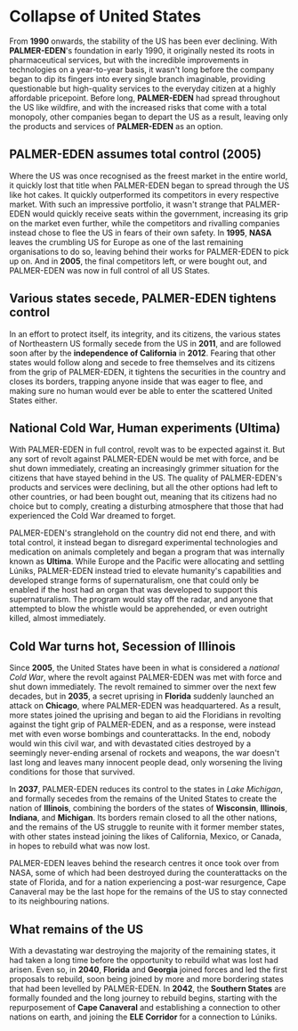 # Collapse of United States
From **1990** onwards, the stability of the US has been ever declining. With **PALMER-EDEN**'s foundation in early 1990, it originally nested its roots in pharmaceutical services, but with the incredible improvements in technologies on a year-to-year basis, it wasn't long before the company began to dip its fingers into every single branch imaginable, providing questionable but high-quality services to the everyday citizen at a highly affordable pricepoint. Before long, **PALMER-EDEN** had spread throughout the US like wildfire, and with the increased risks that come with a total monopoly, other companies began to depart the US as a result, leaving only the products and services of **PALMER-EDEN** as an option.
## PALMER-EDEN assumes total control (2005)
Where the US was once recognised as the freest market in the entire world, it quickly lost that title when PALMER-EDEN began to spread through the US like hot cakes. It quickly outperformed its competitors in every respective market. With such an impressive portfolio, it wasn't strange that PALMER-EDEN would quickly receive seats within the government, increasing its grip on the market even further, while the competitors and rivalling companies instead chose to flee the US in fears of their own safety. In **1995**, **NASA** leaves the crumbling US for Europe as one of the last remaining organisations to do so, leaving behind their works for PALMER-EDEN to pick up on. And in **2005**, the final competitors left, or were bought out, and PALMER-EDEN was now in full control of all US States.
## Various states secede, PALMER-EDEN tightens control
In an effort to protect itself, its integrity, and its citizens, the various states of Northeastern US formally secede from the US in **2011**, and are followed soon after by the **independence of California** in **2012**. Fearing that other states would follow along and secede to free themselves and its citizens from the grip of PALMER-EDEN, it tightens the securities in the country and closes its borders, trapping anyone inside that was eager to flee, and making sure no human would ever be able to enter the scattered United States either.
## National Cold War, Human experiments (Ultima)
With PALMER-EDEN in full control, revolt was to be expected against it. But any sort of revolt against PALMER-EDEN would be met with force, and be shut down immediately, creating an increasingly grimmer situation for the citizens that have stayed behind in the US. The quality of PALMER-EDEN's products and services were declining, but all the other options had left to other countries, or had been bought out, meaning that its citizens had no choice but to comply, creating a disturbing atmosphere that those that had experienced the Cold War dreamed to forget. 

PALMER-EDEN's stranglehold on the country did not end there, and with total control, it instead began to disregard experimental technologies and medication on animals completely and began a program that was internally known as **Ultima**. While Europe and the Pacific were allocating and settling Lúniks, PALMER-EDEN instead tried to elevate humanity's capabilities and developed strange forms of supernaturalism, one that could only be enabled if the host had an organ that was developed to support this supernaturalism. The program would stay off the radar, and anyone that attempted to blow the whistle would be apprehended, or even outright killed, almost immediately.
## Cold War turns hot, Secession of Illinois 
Since **2005**, the United States have been in what is considered a *national Cold War*, where the revolt against PALMER-EDEN was met with force and shut down immediately. The revolt remained to simmer over the next few decades, but in **2035**, a secret uprising in **Florida** suddenly launched an attack on **Chicago**, where PALMER-EDEN was headquartered. As a result, more states joined the uprising and began to aid the Floridians in revolting against the tight grip of PALMER-EDEN, and as a response, were instead met with even worse bombings and counterattacks. In the end, nobody would win this civil war, and with devastated cities destroyed by a seemingly never-ending arsenal of rockets and weapons, the war doesn't last long and leaves many innocent people dead, only worsening the living conditions for those that survived.

In **2037**, PALMER-EDEN reduces its control to the states in *Lake Michigan*, and formally secedes from the remains of the United States to create the nation of **Illinois**, combining the borders of the states of **Wisconsin**, **Illinois**, **Indiana**, and **Michigan**. Its borders remain closed to all the other nations, and the remains of the US struggle to reunite with it former member states, with other states instead joining the likes of California, Mexico, or Canada, in hopes to rebuild what was now lost. 

PALMER-EDEN leaves behind the research centres it once took over from NASA, some of which had been destroyed during the counterattacks on the state of Florida, and for a nation experiencing a post-war resurgence, Cape Canaveral may be the last hope for the remains of the US to stay connected to its neighbouring nations.

## What remains of the US
With a devastating war destroying the majority of the remaining states, it had taken a long time before the opportunity to rebuild what was lost had arisen. Even so, in **2040**, **Florida** and **Georgia** joined forces and led the first proposals to rebuild, soon being joined by more and more bordering states that had been levelled by PALMER-EDEN. In **2042**, the **Southern States** are formally founded and the long journey to rebuild begins, starting with the repurposement of **Cape Canaveral** and establishing a connection to other nations on earth, and joining the **ELE Corridor** for a connection to Lúniks. 
